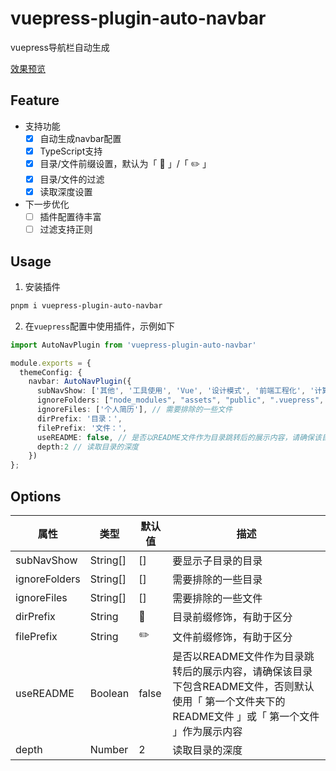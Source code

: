 # vuepress-plugin-auto-navbar

vuepress导航栏自动生成

[效果预览](https://www.merlin218.top)

## Feature

- 支持功能
    - [x] 自动生成navbar配置
    - [x] TypeScript支持
    - [x] 目录/文件前缀设置，默认为「 📂 」/「 ✏️ 」
    - [x] 目录/文件的过滤
    - [x] 读取深度设置
- 下一步优化
   - [ ] 插件配置待丰富
   - [ ] 过滤支持正则

## Usage

1. 安装插件

```bash
pnpm i vuepress-plugin-auto-navbar
```

2. 在`vuepress`配置中使用插件，示例如下

```ts
import AutoNavPlugin from 'vuepress-plugin-auto-navbar'

module.exports = {
  themeConfig: {
    navbar: AutoNavPlugin({
      subNavShow: ['其他', '工具使用', 'Vue', '设计模式', '前端工程化', '计算机网络', '算法基础', '刷题技巧'], // 要显示子目录的目录
      ignoreFolders: ["node_modules", "assets", "public", ".vuepress", "code", ".obsidian", "utils"], // 需要排除的一些目录
      ignoreFiles: ['个人简历'], // 需要排除的一些文件
      dirPrefix: '目录：',
      filePrefix: '文件：',
      useREADME: false, // 是否以README文件作为目录跳转后的展示内容，请确保该目录下包含README文件，否则默认使用「 第一个文件夹下的README文件 」或「 第一个文件 」作为展示内容
      depth:2 // 读取目录的深度
    })
};
```

## Options

| 属性          | 类型     | 默认值 | 描述                                                         |
| ------------- | -------- | ------ | ------------------------------------------------------------ |
| subNavShow    | String[] | []     | 要显示子目录的目录                                           |
| ignoreFolders | String[] | []     | 需要排除的一些目录                                           |
| ignoreFiles   | String[] | []     | 需要排除的一些文件                                           |
| dirPrefix     | String   | 📂      | 目录前缀修饰，有助于区分                                     |
| filePrefix    | String   | ✏️      | 文件前缀修饰，有助于区分                                     |
| useREADME     | Boolean  | false  | 是否以README文件作为目录跳转后的展示内容，请确保该目录下包含README文件，否则默认使用「 第一个文件夹下的README文件 」或「 第一个文件 」作为展示内容 |
| depth         | Number   | 2      | 读取目录的深度                                               |

